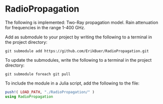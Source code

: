 # RadioPropagation
The following is implemented:
Two-Ray propagation model.
Rain attenuation for frequencies in the range 1-400 GHz.

Add as submodule to your project by writing the following to a terminal in the project directory:
```
git submodule add https://github.com/ErikBuer/RadioPropagation.git
```

To update the submodules, write the following to a terminal in the project directory:
```
git submodule foreach git pull
```

To include the module in a Julia script, add the following to the file:
```julia
push!( LOAD_PATH, "./RadioPropagation/" )
using RadioPropagation
```
